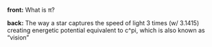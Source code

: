 **front:** What is π?

**back:** The way a star captures the speed of light 3 times (w/ 3.1415) creating energetic potential equivalent to c^pi, which is also known as “vision”